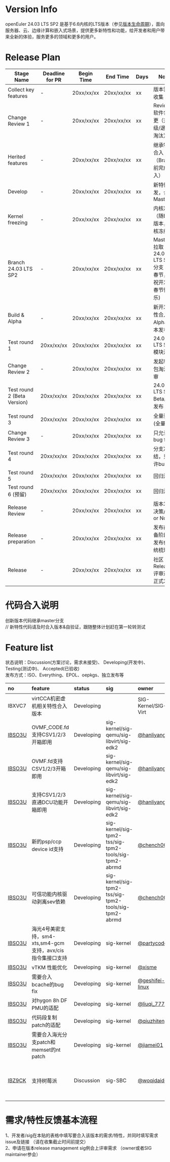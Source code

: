 # Version Info
openEuler 24.03 LTS SP2 是基于6.6内核的LTS版本（参见[版本生命周期](https://www.openeuler.org/zh/other/lifecycle/)），面向服务器、云、边缘计算和嵌入式场景，提供更多新特性和功能，给开发者和用户带来全新的体验，服务更多的领域和更多的用户。<br>


# Release Plan

| Stage Name                    | Deadline for PR | Begin Time | End Time   | Days | Note                                     |
| ----------------------------- | --------------- | ---------- | ---------  | ---- | ---------------------------------------- |
| Collect key features          |        -        | 20xx/xx/xx | 20xx/xx/xx | xx | 版本需求收集                              |
| Change Review 1               |        -        | 20xx/xx/xx | 20xx/xx/xx | xx | Review 软件包变更（升级/退役/淘汰）  |
| Herited features              |        -        | 20xx/xx/xx | 20xx/xx/xx | xx | 继承特性合入（Branch前完成合入） |
| Develop                       |        -        | 20xx/xx/xx | 20xx/xx/xx | xx | 新特性开发，合入Master |
| Kernel freezing               |        -        | 20xx/xx/xx | 20xx/xx/xx | xx | 内核冻结（随Beta版本，内核冻结） |
| Branch 24.03 LTS SP2          |        -        | 20xx/xx/xx | 20xx/xx/xx | xx | Master 拉取 24.03 LTS SP2 分支 (跨春节，预祝开发者春节快乐) |
| Build & Alpha                 |        -        | 20xx/xx/xx | 20xx/xx/xx | xx | 新开发特性合入，Alpha版本发布    |
| Test round 1                  |    20xx/xx/xx   | 20xx/xx/xx | 20xx/xx/xx | xx | 24.03 LTS SP2 模块测试           |
| Change Review 2               |        -        | 20xx/xx/xx | 20xx/xx/xx | xx | 发起软件包淘汰评审               |
| Test round 2 (Beta Version)   |    20xx/xx/xx   | 20xx/xx/xx | 20xx/xx/xx | xx | 24.03 LTS SP2 Beta版本发布       |
| Test round 3                  |    20xx/xx/xx   | 20xx/xx/xx | 20xx/xx/xx | xx | 全量验证(全量SIT)                |
| Change Review 3               |        -        | 20xx/xx/xx | 20xx/xx/xx | xx | 只允许bug fix      |
| Test round 4                  |    20xx/xx/xx   | 20xx/xx/xx | 20xx/xx/xx | xx | 分支冻结，只允许bug fix          |
| Test round 5                  |    20xx/xx/xx   | 20xx/xx/xx | 20xx/xx/xx | xx | 回归测试                         |
| Test round 6 (预留)           |    20xx/xx/xx   | 20xx/xx/xx | 20xx/xx/xx | xx | 回归测试                         |
| Release Review                |        -        | 20xx/xx/xx | 20xx/xx/xx | xx | 版本发布决策/ Go or No Go        |
| Release preparation           |        -        | 20xx/xx/xx | 20xx/xx/xx | xx | 发布前准备阶段，发布件系统梳理    |
| Release                       |        -        | 20xx/xx/xx | 20xx/xx/xx | xx | 社区Release评审通过正式发布       |



# 代码合入说明
创新版本代码继承master分支 <br>
// 新特性代码请及时合入版本&自验证，跟随整体计划赶在第一轮转测试


# Feature list
状态说明：Discussion(方案讨论，需求未接受)、 Developing(开发中)、 Testing(测试中)、 Accepted(已验收) <br>
发布方式：ISO、Everything、EPOL、oepkgs、独立发布等

|no|feature|status|sig|owner|发布方式|涉及软件包列表|
|:----|:---|:---|:--|:----|:----|:----|
|IBXVC7|virtCCA机密虚机相关特性合入版本|Developing||SIG-Kernel/SIG-Virt|@luoyukai||
| [IBSO3U](https://gitee.com/openeuler/release-management/issues/IBSO3U?from=project-issue) | OVMF_CODE.fd支持CSV1/2/3开箱即用 | Developing| sig-kernel/sig-qemu/sig-libvirt/sig-edk2 | [@hanliyang](https://gitee.com/hanliyang) |
| [IBSO3U](https://gitee.com/openeuler/release-management/issues/IBSO3U?from=project-issue) | OVMF.fd支持CSV1/2/3开箱即用 | Developing| sig-kernel/sig-qemu/sig-libvirt/sig-edk2 | [@hanliyang](https://gitee.com/hanliyang) |
| [IBSO3U](https://gitee.com/openeuler/release-management/issues/IBSO3U?from=project-issue) | 支持CSV1/2/3直通DCU功能开箱即用 | Developing| sig-kernel/sig-qemu/sig-libvirt/sig-edk2 | [@hanliyang](https://gitee.com/hanliyang) |
| [IBSO3U](https://gitee.com/openeuler/release-management/issues/IBSO3U?from=project-issue) | 新的psp/ccp device id支持 | Developing| sig-kernel/sig-tpm2-tss/sig-tpm2-tools/sig-tpm2-abrmd | [@chench00](https://gitee.com/chench00) |
| [IBSO3U](https://gitee.com/openeuler/release-management/issues/IBSO3U?from=project-issue) | 可信功能内核驱动剥离sev依赖 | Developing| sig-kernel/sig-tpm2-tss/sig-tpm2-tools/sig-tpm2-abrmd | [@chench00](https://gitee.com/chench00) |
| [IBSO3U](https://gitee.com/openeuler/release-management/issues/IBSO3U?from=project-issue) | 海光4号美密支持，sm4-xts,sm4-gcm支持，avx/cis指令集接口支持 | Developing| sig-kernel | [@partycoder](https://gitee.com/partycoder) |
| [IBSO3U](https://gitee.com/openeuler/release-management/issues/IBSO3U?from=project-issue) | vTKM 性能优化 | Developing| sig-kernel | [@xisme](https://gitee.com/xisme) |
| [IBSO3U](https://gitee.com/openeuler/release-management/issues/IBSO3U?from=project-issue) | 需要合入bcache的bug fix | Developing| sig-kernel | [@geshifei-linux](https://gitee.com/geshifei-linux) |
| [IBSO3U](https://gitee.com/openeuler/release-management/issues/IBSO3U?from=project-issue) | 对hygon 8h DF PMU的适配 | Developing| sig-kernel | [@liuqi_77777](https://gitee.com/liuqi_77777) |
| [IBSO3U](https://gitee.com/openeuler/release-management/issues/IBSO3U?from=project-issue) | 代码段复制patch的适配 | Developing| sig-kernel | [@qiuzhiteng](https://gitee.com/qiuzhiteng) |
| [IBSO3U](https://gitee.com/openeuler/release-management/issues/IBSO3U?from=project-issue) | 需要合入海光分支patch和memset的nt patch | Developing| sig-kernel | [@jiamei01](https://gitee.com/jiamei01) |
|[IBZ9CK](https://gitee.com/openeuler/release-management/issues/IBZ9CK)|支持树莓派|Discussion|sig-SBC|[@woqidaideshi](https://gitee.com/woqidaideshi/)|EPOL|raspberrypi-firmware,raspberrypi-bluetooth,raspi-config,pigpio,raspberrypi-userland,raspberrypi-eeprom,raspberrypi-utils|


# 需求/特性反馈基本流程 <br />
1、开发者/sig在本贴的表格中填写要合入该版本的需求/特性，并同时填写需求issue及链接 （请在收集截止时间前提交）      <br>
2、申请在版本release management sig例会上评审需求 （owner或者SIG maintainer参会）
<br><br>
